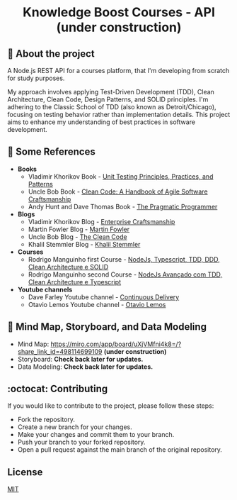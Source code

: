 <h1 align="center">Knowledge Boost Courses - API (under construction)</h1>

## :rocket: About the project

A Node.js REST API for a courses platform, that I'm developing from scratch for study purposes.

My approach involves applying Test-Driven Development (TDD), Clean Architecture, Clean Code, Design Patterns, and SOLID principles. I'm adhering to the Classic School of TDD (also known as Detroit/Chicago), focusing on testing behavior rather than implementation details. This project aims to enhance my understanding of best practices in software development.

## :bookmark: Some References

- **Books**
  - Vladimir Khorikov Book - [Unit Testing Principles, Practices, and Patterns](https://enterprisecraftsmanship.com/book/)
  - Uncle Bob Book - [Clean Code: A Handbook of Agile Software Craftsmanship](https://blog.cleancoder.com/)
  - Andy Hunt and Dave Thomas Book - [The Pragmatic Programmer](https://www.google.com/search?q=the+pragmatic+programmer)
- **Blogs** 
  - Vladimir Khorikov Blog - [Enterprise Craftsmanship](https://enterprisecraftsmanship.com/)
  - Martin Fowler Blog - [Martin Fowler](https://martinfowler.com/)
  - Uncle Bob Blog - [The Clean Code](https://blog.cleancoder.com/)
  - Khalil Stemmler Blog - [Khalil Stemmler](https://khalilstemmler.com/)
- **Courses** 
  - Rodrigo Manguinho first Course - [NodeJs, Typescript, TDD, DDD, Clean Architecture e SOLID](https://www.udemy.com/course/tdd-com-mango/)
  - Rodrigo Manguinho second Course - [NodeJs Avançado com TDD, Clean Architecture e Typescript](https://www.udemy.com/course/nodejs-avancado/) 
- **Youtube channels** 
  - Dave Farley Youtube channel - [Continuous Delivery](https://www.youtube.com/@ContinuousDelivery) 
  - Otavio Lemos Youtube channel - [Otavio Lemos](https://www.youtube.com/@otaviolemos) 

## :dart: Mind Map, Storyboard, and Data Modeling

- Mind Map: https://miro.com/app/board/uXjVMfni4k8=/?share_link_id=498114699109 **(under construction)**
- Storyboard: **Check back later for updates.**
- Data Modeling: **Check back later for updates.**

## :octocat: Contributing

If you would like to contribute to the project, please follow these steps:

- Fork the repository.
- Create a new branch for your changes.
- Make your changes and commit them to your branch.
- Push your branch to your forked repository.
- Open a pull request against the main branch of the original repository.

## License

[MIT](https://choosealicense.com/licenses/mit/)
